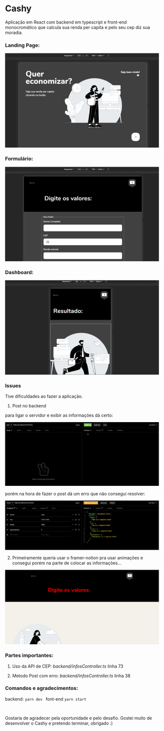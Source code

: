 # Cashy

Aplicação em React com backend em typescript e front-end monocromático que calcula sua renda per capita e pelo seu cep diz sua moradia.

### Landing Page:

<img src="/readmeFiles/Landing.gif">

### Formulário:

<img src="/readmeFiles/Form.gif">

### Dashboard:

<img src="/readmeFiles/Dashboard.gif">

### Issues

Tive dificuldades ao fazer a aplicação.

1. Post no backend

para ligar o servidor e exibir as informações dá certo:

<img src="https://github.com/juan-20/Cashy/blob/main/readmeFiles/issues/issue_server_list.PNG">

porém na hora de fazer o post dá um erro que não consegui resolver:

<img src="https://github.com/juan-20/Cashy/blob/main/readmeFiles/issues/issue_server_post.PNG">

<br/>

2. Primeiramente queria usar o framer-notion pra usar animações e consegui porém na parte de colocar as informações...

<img src="/readmeFiles/issues/framer-notion.gif">

### Partes importantes:

1. Uso da API de CEP:
_backend/infosController.ts_ linha 73

2. Metodo Post com erro:
_backend/infosController.ts_ linha 38

### Comandos e agradecimentos:

backend:
```yarn dev ```
font-end
```yarn start ```

<br/>

Gostaria de agradecer pela oportunidade e pelo desafio. Gostei muito de desenvolver o Cashy e pretendo terminar, obrigado :)

